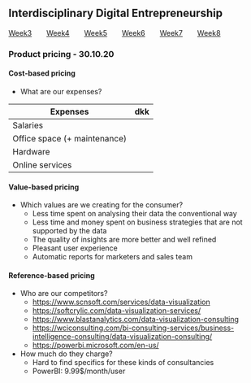 ## Interdisciplinary Digital Entrepreneurship

[Week3](../README.md) &ensp;&ensp;&ensp; [Week4](./week4.md) &ensp;&ensp;&ensp; [Week5](./week5.md) &ensp;&ensp;&ensp; [Week6](./week6.md)
&ensp;&ensp;&ensp; [Week7](./week7.md) &ensp;&ensp;&ensp; [Week8](./week8.md)

### Product pricing - 30.10.20

#### Cost-based pricing
- What are our expenses?

| Expenses |  dkk  |
|---|---|
| Salaries |   |
| Office space (+ maintenance) |   |
| Hardware |   |
| Online services |   |

#### Value-based pricing
- Which values are we creating for the consumer?
  * Less time spent on analysing their data the conventional way
  * Less time and money spent on business strategies that are not supported by the data
  * The quality of insights are more better and well refined
  * Pleasant user experience
  * Automatic reports for marketers and sales team

#### Reference-based pricing
- Who are our competitors?
  * https://www.scnsoft.com/services/data-visualization
  * https://softcrylic.com/data-visualization-services/
  * https://www.blastanalytics.com/data-visualization-consulting
  * https://wciconsulting.com/bi-consulting-services/business-intelligence-consulting/data-visualization-consulting/
  * https://powerbi.microsoft.com/en-us/
- How much do they charge?
  * Hard to find specifics for these kinds of consultancies
  * PowerBI: 9.99$/month/user 
